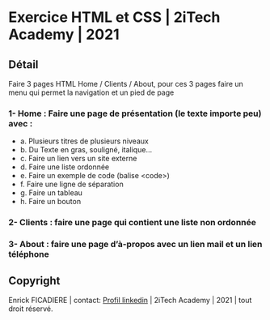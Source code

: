 # Exercice HTML et CSS | 2iTech Academy | 2021

## Détail

Faire 3 pages HTML Home / Clients / About, pour ces 3 pages faire un menu qui permet la navigation et un pied de page
### 1- Home : Faire une page de présentation (le texte importe peu) avec :
- a. Plusieurs titres de plusieurs niveaux
- b. Du Texte en gras, souligné, italique…
- c. Faire un lien vers un site externe
- d. Faire une liste ordonnée
- e. Faire un exemple de code (balise <code\>)
- f. Faire une ligne de séparation
- g. Faire un tableau
- h. Faire un bouton

### 2- Clients : faire une page qui contient une liste non ordonnée

### 3- About : faire une page d’à-propos avec un lien mail et un lien téléphone


## Copyright

Enrick FICADIERE | contact: [Profil linkedin](www.linkedin.com/in/enrickficadiere) | 2iTech Academy | 2021 | tout droit réservé.
